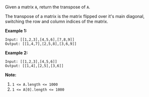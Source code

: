 Given a matrix `A`, return the transpose of `A`.

The transpose of a matrix is the matrix flipped over it's main diagonal, switching the row and column indices of the matrix.

**Example 1:**

```
Input: [[1,2,3],[4,5,6],[7,8,9]]
Output: [[1,4,7],[2,5,8],[3,6,9]]
```

**Example 2:**

```
Input: [[1,2,3],[4,5,6]]
Output: [[1,4],[2,5],[3,6]]
```

**Note:**

1. `1 <= A.length <= 1000`
2. `1 <= A[0].length <= 1000`
